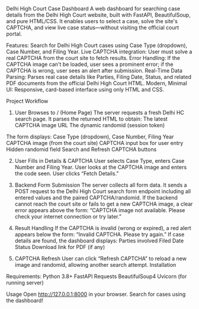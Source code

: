 Delhi High Court Case Dashboard
A web dashboard for searching case details from the Delhi High Court website, built with FastAPI, BeautifulSoup, and pure HTML/CSS.
It enables users to select a case, solve the site's CAPTCHA, and view live case status—without visiting the official court portal.

Features:
Search for Delhi High Court cases using Case Type (dropdown), Case Number, and Filing Year.
Live CAPTCHA integration: User must solve a real CAPTCHA from the court site to fetch results.
Error Handling: If the CAPTCHA image can't be loaded, user sees a prominent error; if the CAPTCHA is wrong, user sees an alert after submission.
Real-Time Data Parsing: Parses real case details like Parties, Filing Date, Status, and related PDF documents from the official Delhi High Court HTML.
Modern, Minimal UI: Responsive, card-based interface using only HTML and CSS.

Project Workflow
1. User Browses to / (Home Page)
The server requests a fresh Delhi HC search page.
It parses the returned HTML to obtain:
The latest CAPTCHA image URL
The dynamic randomid (session token)

The form displays:
Case Type (dropdown), Case Number, Filing Year
CAPTCHA image (from the court site)
CAPTCHA input box for user entry
Hidden randomid field
Search and Refresh CAPTCHA buttons

2. User Fills in Details & CAPTCHA
User selects Case Type, enters Case Number and Filing Year.
User looks at the CAPTCHA image and enters the code seen.
User clicks “Fetch Details.”

3. Backend Form Submission
The server collects all form data.
It sends a POST request to the Delhi High Court search form endpoint including all entered values and the paired CAPTCHA/randomid.
If the backend cannot reach the court site or fails to get a new CAPTCHA image, a clear error appears above the form:
“CAPTCHA image not available. Please check your internet connection or try later.”

4. Result Handling
If the CAPTCHA is invalid (wrong or expired), a red alert appears below the form:
“Invalid CAPTCHA. Please try again.”
If case details are found, the dashboard displays:
Parties involved
Filed Date
Status
Download link for PDF (if any)

5. CAPTCHA Refresh
User can click “Refresh CAPTCHA” to reload a new image and randomid, allowing another search attempt.
Installation

Requirements:
Python 3.8+
FastAPI
Requests
BeautifulSoup4
Uvicorn (for running server)

Usage
Open http://127.0.0.1:8000 in your browser.
Search for cases using the dashboard!
